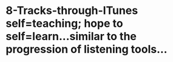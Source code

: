 # 8-Tracks-through-ITunes  self=teaching; hope to self=learn...similar to the progression of listening tools...
